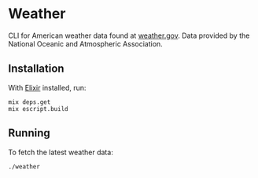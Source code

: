 # Weather

CLI for American weather data found at [weather.gov](http://weather.gov/).
Data provided by the National Oceanic and Atmospheric Association.

## Installation

With [Elixir](https://elixir-lang.org/) installed, run:

```shell
mix deps.get
mix escript.build
```

## Running

To fetch the latest weather data:

```shell
./weather
```
